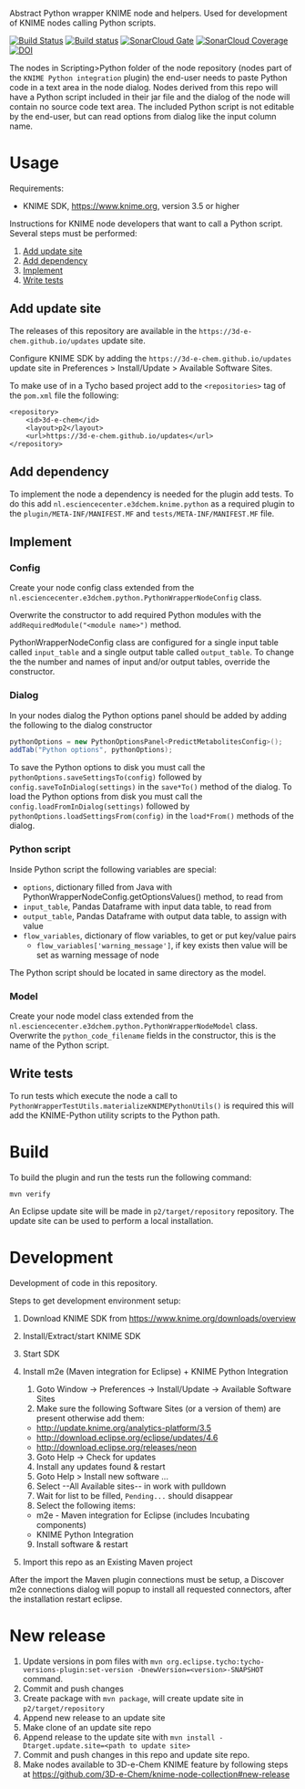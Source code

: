 Abstract Python wrapper KNIME node and helpers.
Used for development of KNIME nodes calling Python scripts.

[![Build Status](https://travis-ci.org/3D-e-Chem/knime-python-wrapper.svg?branch=master)](https://travis-ci.org/3D-e-Chem/knime-python-wrapper)
[![Build status](https://ci.appveyor.com/api/projects/status/y7u4n23sjo25pyg8/branch/master?svg=true)](https://ci.appveyor.com/project/3D-e-Chem/knime-python-wrapper/branch/master)
[![SonarCloud Gate](https://sonarcloud.io/api/badges/gate?key=nl.esciencecenter.e3dchem.python:nl.esciencecenter.e3dchem.python)](https://sonarcloud.io/dashboard?id=nl.esciencecenter.e3dchem.python:nl.esciencecenter.e3dchem.python)
[![SonarCloud Coverage](https://sonarcloud.io/api/badges/measure?key=nl.esciencecenter.e3dchem.python:nl.esciencecenter.e3dchem.python&metric=coverage)](https://sonarcloud.io/component_measures/domain/Coverage?id=nl.esciencecenter.e3dchem.python:nl.esciencecenter.e3dchem.python)
[![DOI](https://zenodo.org/badge/DOI/10.5281/zenodo.321904.svg)](https://doi.org/10.5281/zenodo.321904)

The nodes in Scripting>Python folder of the node repository (nodes part of the `KNIME Python integration` plugin) the end-user needs to paste Python code in a text area in the node dialog.
Nodes derived from this repo will have a Python script included in their jar file and the dialog of the node will contain no source code text area.
The included Python script is not editable by the end-user, but can read options from dialog like the input column name.

# Usage

Requirements:

* KNIME SDK, https://www.knime.org, version 3.5 or higher

Instructions for KNIME node developers that want to call a Python script.
Several steps must be performed:

1. [Add update site](#1-add-update-site)
2. [Add dependency](#2-add-dependency)
3. [Implement](#3-implement)
4. [Write tests](#4-write-tests)

## Add update site

The releases of this repository are available in the `https://3d-e-chem.github.io/updates` update site.

Configure KNIME SDK by adding  the `https://3d-e-chem.github.io/updates` update site in Preferences > Install/Update > Available Software Sites.

To make use of in a Tycho based project add to the `<repositories>` tag of the `pom.xml` file the following:
```
<repository>
    <id>3d-e-chem</id>
    <layout>p2</layout>
    <url>https://3d-e-chem.github.io/updates</url>
</repository>
```

## Add dependency

To implement the node a dependency is needed for the plugin add tests.
To do this add `nl.esciencecenter.e3dchem.knime.python` as a required plugin to the `plugin/META-INF/MANIFEST.MF` and `tests/META-INF/MANIFEST.MF` file.

## Implement

### Config

Create your node config class extended from the `nl.esciencecenter.e3dchem.python.PythonWrapperNodeConfig` class.

Overwrite the constructor to add required Python modules with the `addRequiredModule("<module name>")` method.

PythonWrapperNodeConfig class are configured for a single input table called `input_table` and a single output table called `output_table`.
To change the the number and names of input and/or output tables, override the constructor.

### Dialog

In your nodes dialog the Python options panel should be added by adding the following to the dialog constructor
```java
pythonOptions = new PythonOptionsPanel<PredictMetabolitesConfig>();
addTab("Python options", pythonOptions);
```

To save the Python options to disk you must call the `pythonOptions.saveSettingsTo(config)` followed by `config.saveToInDialog(settings)` in the `save*To()` method of the dialog.
To load the Python options from disk you must call the `config.loadFromInDialog(settings)` followed by `pythonOptions.loadSettingsFrom(config)` in the `load*From()` methods of the dialog.

### Python script

Inside Python script the following variables are special:

* `options`, dictionary filled from Java with PythonWrapperNodeConfig.getOptionsValues() method, to read from
* `input_table`, Pandas Dataframe with input data table, to read from
* `output_table`, Pandas Dataframe with output data table, to assign with value
* `flow_variables`, dictionary of flow variables, to get or put key/value pairs
  * `flow_variables['warning_message']`, if key exists then value will be set as warning message of node

The Python script should be located in same directory as the model.

### Model

Create your node model class extended from the `nl.esciencecenter.e3dchem.python.PythonWrapperNodeModel` class.
Overwrite the `python_code_filename` fields in the constructor, this is the name of the Python script.

## Write tests

To run tests which execute the node a call to `PythonWrapperTestUtils.materializeKNIMEPythonUtils()` is required
this will add the KNIME-Python utility scripts to the Python path.

# Build

To build the plugin and run the tests run the following command:

```
mvn verify
```

An Eclipse update site will be made in `p2/target/repository` repository.
The update site can be used to perform a local installation.

# Development

Development of code in this repository.

Steps to get development environment setup:

1. Download KNIME SDK from https://www.knime.org/downloads/overview
2. Install/Extract/start KNIME SDK
3. Start SDK
4. Install m2e (Maven integration for Eclipse) + KNIME Python Integration

    1. Goto Window -> Preferences -> Install/Update -> Available Software Sites
    2. Make sure the following Software Sites (or a version of them) are present otherwise add them:

      * http://update.knime.org/analytics-platform/3.5
      * http://download.eclipse.org/eclipse/updates/4.6
      * http://download.eclipse.org/releases/neon

    3. Goto Help -> Check for updates
    4. Install any updates found & restart
    5. Goto Help > Install new software ...
    6. Select --All Available sites-- in work with pulldown
    7. Wait for list to be filled, `Pending...` should disappear
    8. Select the following items:

      * m2e - Maven integration for Eclipse (includes Incubating components)
      * KNIME Python Integration

    9. Install software & restart

5. Import this repo as an Existing Maven project

After the import the Maven plugin connections must be setup, a Discover m2e connections dialog will popup to install all requested connectors, after the installation restart eclipse.

# New release

1. Update versions in pom files with `mvn org.eclipse.tycho:tycho-versions-plugin:set-version -DnewVersion=<version>-SNAPSHOT` command.
2. Commit and push changes
3. Create package with `mvn package`, will create update site in `p2/target/repository`
4. Append new release to an update site
  1. Make clone of an update site repo
  2. Append release to the update site with `mvn install -Dtarget.update.site=<path to update site>`
5. Commit and push changes in this repo and update site repo.
6. Make nodes available to 3D-e-Chem KNIME feature by following steps at https://github.com/3D-e-Chem/knime-node-collection#new-release
